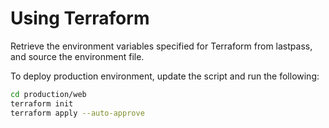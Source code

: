 # Using Terraform

Retrieve the environment variables specified for Terraform from lastpass, and source the environment file.

To deploy production environment, update the script and run the following:

```bash
cd production/web
terraform init
terraform apply --auto-approve
```
